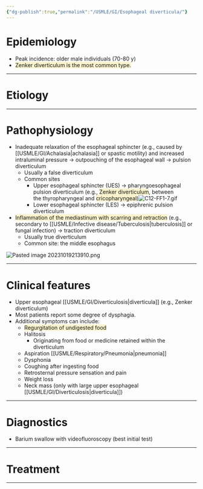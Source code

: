 ```yaml
---
{"dg-publish":true,"permalink":"/USMLE/GI/Esophageal diverticula/"}
---
```


# Epidemiology
- Peak incidence: older male individuals (70-80 y)
- <span style="background:rgba(240, 200, 0, 0.2)">Zenker diverticulum is the most common type.</span>

---
# Etiology


---
# Pathophysiology
- Inadequate relaxation of the esophageal sphincter (e.g., caused by [[USMLE/GI/Achalasia\|achalasia]] or spastic motility) and increased intraluminal pressure → outpouching of the esophageal wall → pulsion diverticulum
	- Usually a false diverticulum
	- Common sites
		- Upper esophageal sphincter (UES) → pharyngoesophageal pulsion diverticulum (e.g., <span style="background:rgba(240, 200, 0, 0.2)">Zenker diverticulum</span>, between the thyropharyngeal and <span style="background:rgba(240, 200, 0, 0.2)">cricopharyngeal</span>)![C12-FF1-7.gif](/img/user/appendix/C12-FF1-7.gif)
		- Lower esophageal sphincter (LES) → epiphrenic pulsion diverticulum
- <span style="background:rgba(240, 200, 0, 0.2)">Inflammation of the mediastinum with scarring and retraction</span> (e.g., secondary to [[USMLE/Infective disease/Tuberculosis\|tuberculosis]] or fungal infection) → traction diverticulum 
	- Usually true diverticulum
	- Common site: the middle esophagus

![Pasted image 20231019213910.png](/img/user/appendix/Pasted%20image%2020231019213910.png)

---
# Clinical features
- Upper esophageal [[USMLE/GI/Diverticulosis\|diverticula]] (e.g., Zenker diverticulum)
- Most patients report some degree of dysphagia.
- Additional symptoms can include:
	- <span style="background:rgba(240, 200, 0, 0.2)">Regurgitation of undigested food</span>
	- Halitosis 
		- Originating from food or medicine retained within the diverticulum
	- Aspiration [[USMLE/Respiratory/Pneumonia\|pneumonia]]
	- Dysphonia
	- Coughing after ingesting food
	- Retrosternal pressure sensation and pain
	- Weight loss 
	- Neck mass (only with large upper esophageal [[USMLE/GI/Diverticulosis\|diverticula]])

---
# Diagnostics
- Barium swallow with videofluoroscopy (best initial test)

---
# Treatment


---
